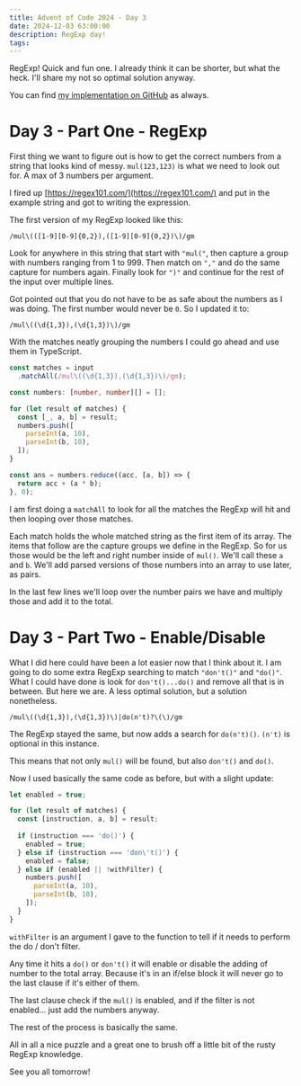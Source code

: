 ```yaml
---
title: Advent of Code 2024 - Day 3
date: 2024-12-03 63:00:00
description: RegExp day!
tags:
---
```

RegExp! Quick and fun one. I already think it can be shorter, but what the heck. I'll share my not so optimal solution anyway.

You can find [my implementation on GitHub](https://github.com/Gaya/aoc-2024/tree/main/src/03-mull-it-over) as always.

# Day 3 - Part One - RegExp

First thing we want to figure out is how to get the correct numbers from a string that looks kind of messy. `mul(123,123)` is what we need to look out for. A max of 3 numbers per argument.

I fired up [https://regex101.com/](https://regex101.com/) and put in the example string and got to writing the expression.

The first version of my RegExp looked like this:

```regexp
/mul\(([1-9][0-9]{0,2}),([1-9][0-9]{0,2})\)/gm
```

Look for anywhere in this string that start with `"mul("`, then capture a group with numbers ranging from 1 to 999. Then match on `","` and do the same capture for numbers again. Finally look for `")"` and continue for the rest of the input over multiple lines.

Got pointed out that you do not have to be as safe about the numbers as I was doing. The first number would never be `0`. So I updated it to:

```regexp
/mul\((\d{1,3}),(\d{1,3})\)/gm
```

With the matches neatly grouping the numbers I could go ahead and use them in TypeScript.

```typescript
const matches = input
  .matchAll(/mul\((\d{1,3}),(\d{1,3})\)/gm);

const numbers: [number, number][] = [];

for (let result of matches) {
  const [_, a, b] = result;
  numbers.push([
    parseInt(a, 10), 
    parseInt(b, 10),
  ]);
}

const ans = numbers.reduce((acc, [a, b]) => {
  return acc + (a * b);
}, 0);
```

I am first doing a `matchAll` to look for all the matches the RegExp will hit and then looping over those matches.

Each match holds the whole matched string as the first item of its array. The items that follow are the capture groups we define in the RegExp. So for us those would be the left and right number inside of `mul()`. We'll call these `a` and `b`.
We'll add parsed versions of those numbers into an array to use later, as pairs.

In the last few lines we'll loop over the number pairs we have and multiply those and add it to the total.

# Day 3 - Part Two - Enable/Disable

What I did here could have been a lot easier now that I think about it. I am going to do some extra RegExp searching to match `"don't()"` and `"do()"`. What I could have done is look for `don't()...do()` and remove all that is in between. But here we are. A less optimal solution, but a solution nonetheless.

```regexp
/mul\((\d{1,3}),(\d{1,3})\)|do(n't)?\(\)/gm
```

The RegExp stayed the same, but now adds a search for `do(n't)()`. `(n't)` is optional in this instance.

This means that not only `mul()` will be found, but also `don't()` and `do()`.

Now I used basically the same code as before, but with a slight update:

```typescript
let enabled = true;

for (let result of matches) {
  const [instruction, a, b] = result;
    
  if (instruction === 'do()') {
    enabled = true;
  } else if (instruction === 'don\'t()') {
    enabled = false;
  } else if (enabled || !withFilter) {
    numbers.push([
      parseInt(a, 10), 
      parseInt(b, 10),
    ]);
  }
}
```

`withFilter` is an argument I gave to the function to tell if it needs to perform the do / don't filter.

Any time it hits a `do()` or `don't()` it will enable or disable the adding of number to the total array. Because it's in an if/else block it will never go to the last clause if it's either of them.

The last clause check if the `mul()` is enabled, and if the filter is not enabled... just add the numbers anyway.

The rest of the process is basically the same.

All in all a nice puzzle and a great one to brush off a little bit of the rusty RegExp knowledge.

See you all tomorrow!
